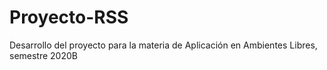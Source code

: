 # Proyecto-RSS
Desarrollo del proyecto para la materia de Aplicación en Ambientes Libres, semestre 2020B
